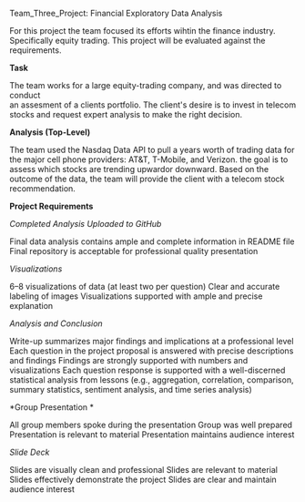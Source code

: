Team_Three_Project: Financial Exploratory Data Analysis


For this project the team focused its efforts wihtin the finance industry. 
Specifically equity trading.
This project will be evaluated against the requirements.

**Task**

The team works for a large equity-trading company, and was directed to conduct  
an assesment of a clients portfolio. The client's desire is to invest in 
telecom stocks and request expert analysis to make the right decision. 

**Analysis (Top-Level)**

The team used the Nasdaq Data API to pull a years worth of
trading data for the major cell phone providers: AT&T, T-Mobile, and Verizon. 
the goal is to assess which stocks are trending upwardor downward.
Based on the outcome of the  data, the team will provide the client with 
a telecom stock recommendation.


**Project Requirements**

*Completed Analysis Uploaded to GitHub*


Final data analysis contains ample and complete information in README file 
Final repository is acceptable for professional quality presentation 


*Visualizations*


6–8 visualizations of data (at least two per question) 
Clear and accurate labeling of images 
Visualizations supported with ample and precise explanation 


*Analysis and Conclusion*


Write-up summarizes major findings and implications at a professional level 
Each question in the project proposal is answered with precise descriptions and findings 
Findings are strongly supported with numbers and visualizations 
Each question response is supported with a well-discerned statistical analysis from lessons 
(e.g., aggregation, correlation, comparison, summary statistics, sentiment analysis, and time series analysis) 


*Group Presentation *


All group members spoke during the presentation 
Group was well prepared 
Presentation is relevant to material 
Presentation maintains audience interest


*Slide Deck*


Slides are visually clean and professional 
Slides are relevant to material 
Slides effectively demonstrate the project 
Slides are clear and maintain audience interest 
